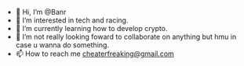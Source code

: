 - 👋 Hi, I’m @Banr
- 👀 I’m interested in tech and racing.
- 🌱 I’m currently learning how to develop  crypto.
- 💞️ I’m not really looking foward to collaborate on anything but hmu in case u wanna do something.
- 📫 How to reach me cheaterfreaking@gmail.com
